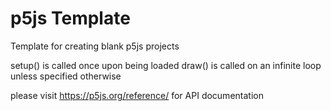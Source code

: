 # p5js Template

Template for creating blank p5js projects

setup() is called once upon being loaded
draw() is called on an infinite loop unless specified otherwise

please visit https://p5js.org/reference/ for API documentation
